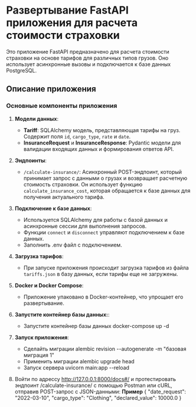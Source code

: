 # Развертывание FastAPI приложения для расчета стоимости страховки

Это приложение FastAPI предназначено для расчета стоимости страховки на основе тарифов для различных типов грузов. Оно использует асинхронные вызовы и подключается к базе данных PostgreSQL.

## Описание приложения

### Основные компоненты приложения

1. **Модели данных**:
   - **Tariff**: SQLAlchemy модель, представляющая тарифы на груз. Содержит поля `id`, `cargo_type`, `rate` и `date`.
   - **InsuranceRequest** и **InsuranceResponse**: Pydantic модели для валидации входящих данных и формирования ответов API.

2. **Эндпоинты**:
   - `/calculate-insurance/`: Асинхронный POST-эндпоинт, который принимает запрос с данными о грузах и возвращает расчетную стоимость страховки. Он использует функцию `calculate_insurance_cost`, которая обращается к базе данных для получения актуального тарифа.

3. **Подключение к базе данных**:
   - Используется SQLAlchemy для работы с базой данных и асинхронные сессии для выполнения запросов.
   - Функции `connect` и `disconnect` управляют подключением к базе данных.
   - Заполнить .env файл с подключением.
4. **Загрузка тарифов**:
   - При запуске приложения происходит загрузка тарифов из файла `tariffs.json` в базу данных, если тарифы еще не загружены.

5. **Docker и Docker Compose**:
   - Приложение упаковано в Docker-контейнер, что упрощает его развертывание.

6. **Запустите контейнер базы данных:**:
     - Запустите контейнер базы данных docker-compose up -d
7. **Запуск приложения**:
     - Сделайть миграции alembic revision --autogenerate -m "базовая миграция 1"
     - Применить миграции alembic upgrade head 
     - Запуск сервера uvicorn main:app --reload  
8.  Войти по адрессу http://127.0.0.1:8000/docs#/ и протестировать эндпоинт /calculate-insurance/ с помощью Postman или cURL, отправив POST-запрос с JSON-данными:
    **Пример**
{
  "date_request": "2022-03-10",
  "cargo_type": "Clothing",
  "declared_value": 10000.0
}
